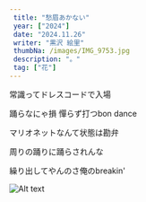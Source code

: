 ```yaml
---
 title: "愁眉あかない" 
 year: ["2024"] 
 date: "2024.11.26" 
 writer: "黒沢 絵里" 
 thumbNa: /images/IMG_9753.jpg 
 description: "。" 
 tag: ["花"] 
---
```



常識ってドレスコードで入場

踊らなにゃ損 憚らず打つbon dance

マリオネットなんて状態は勘弁

周りの踊りに踊らされんな

繰り出してやんのさ俺のbreakin'


![Alt text](/images/IMG_0139.jpg) 

<!--

「いま」が「いざ」である。

そうらしい。知らんけどそうらしい。だれか偉い人が言ってた。

って思い出して頭痛と起きた朝、きりん。キリン。

キリンを見ようと思った。アミメキリン。サバンナでの闘争心と緊張感を失ったあの動物園のキリン。


動物園まで幸い徒歩で向


  

![Alt text](/images/IMG_9.jpg) 
![Alt text](/images/IMG_9.jpg) 
![Alt text](/images/IMG_9.jpg) 

  
-->
